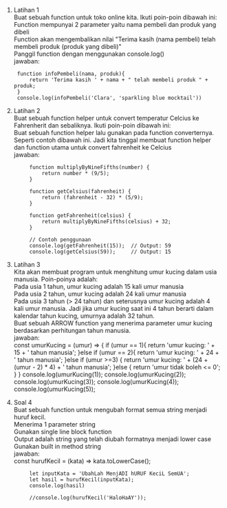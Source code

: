 1. Latihan 1  
Buat sebuah function untuk toko online kita. Ikuti poin-poin dibawah ini:  
Function mempunyai 2 parameter yaitu nama pembeli dan produk yang dibeli  
Function akan mengembalikan nilai "Terima kasih (nama pembeli) telah membeli produk (produk yang dibeli)"  
Panggil function dengan menggunakan console.log()  
jawaban:  

        function infoPembeli(nama, produk){
            return 'Terima kasih ' + nama + " telah membeli produk " + produk;
        } 
        console.log(infoPembeli('Clara', 'sparkling blue mocktail'))  

2. Latihan 2  
Buat sebuah function helper untuk convert temperatur Celcius ke Fahrenherit dan sebaliknya. Ikuti poin-poin dibawah ini:  
Buat sebuah function helper lalu gunakan pada function converternya. Seperti contoh dibawah ini. Jadi kita tinggal membuat function helper dan function utama untuk convert fahrenheit ke Celcius  
jawaban:  

            function multiplyByNineFifths(number) {
                return number * (9/5);
            }

            function getCelsius(fahrenheit) {
                return (fahrenheit - 32) * (5/9);
            }

            function getFahrenheit(celsius) {
                return multiplyByNineFifths(celsius) + 32;
            }

            // Contoh penggunaan
            console.log(getFahrenheit(15));  // Output: 59
            console.log(getCelsius(59));     // Output: 15

3. Latihan 3  
Kita akan membuat program untuk menghitung umur kucing dalam usia manusia. Poin-poinya adalah:  
Pada usia 1 tahun, umur kucing adalah 15 kali umur manusia  
Pada usia 2 tahun, umur kucing adalah 24 kali umur manusia  
Pada usia 3 tahun (> 24 tahun) dan seterusnya umur kucing adalah 4 kali umur manusia. Jadi jika umur kucing saat ini 4 tahun berarti dalam kalendar tahun kucing, umurnya adalah 32 tahun.  
Buat sebuah ARROW function yang menerima parameter umur kucing berdasarkan perhitungan tahun manusia.  
jawaban:  
        const umurKucing = (umur) => {
            if (umur == 1){
                return 'umur kucing: ' + 15 + ' tahun manusia';
            }else if (umur == 2){
                return 'umur kucing: ' + 24 + ' tahun manusia';
            }else if (umur >=3) {
                return 'umur kucing: ' + (24 + (umur - 2) * 4) + ' tahun manusia';
            }else {
                return 'umur tidak boleh <= 0';
            }
        }
        console.log(umurKucing(1));
        console.log(umurKucing(2));
        console.log(umurKucing(3));
        console.log(umurKucing(4));
        console.log(umurKucing(5));

4. Soal 4  
Buat sebuah function untuk mengubah format semua string menjadi huruf kecil.  
Menerima 1 parameter string  
Gunakan single line block function  
Output adalah string yang telah diubah formatnya menjadi lower case  
Gunakan built in method string  
jawaban:  
            const hurufKecil = (kata) => kata.toLowerCase();

            let inputKata = 'UbahLah MenjADI hURUF KeciL SemUA';
            let hasil = hurufKecil(inputKata);
            console.log(hasil)

            //console.log(hurufKecil('HaloHaAY'));
